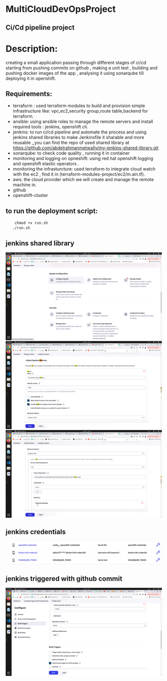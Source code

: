 # MultiCloudDevOpsProject

## Ci/Cd pipeline project
# Description: 
 creating a small application passing through different stages of ci/cd starting from pushing commits on github , making a unit test , building and pushing docker images of the app , analysing it using sonarqube till deploying it in openshift.

 ## Requirements: 
 - terraform : used terraform modules to build and provision simple infrastructure like: vpc,ec2,security group,route table,backend for terraform.   
 - ansible: using ansible roles to manage the remote servers and install required tools : jenkins, openshift cli.
 - jenkins: to run ci/cd pipeline and automate the process and using jenkins shared libraries to make Jenkinsfile it sharable and more reusable
    ,,you can find the repo of used shared library at https://github.com/abdelrahmanmetwally/my-jenkins-shared-library.git
 - sonarqube: to check code quality , running it in container
 - monitoring and logging on opneshift: using red hat openshift logging and openshift elastic operators .
 - monitoring the infrasturcture: used terraform to integrate cloud watch with the ec2 , find it in (terraform-modules-project/ec2/m.ain.tf).
 - aws: the cloud provider which we will create and manage the remote machine in.
 -  github
 -  openshift-cluster
## to run the deployment script: 
```
    chmod +x run.sh
   ./run.sh
```
## jenkins shared library
![jenkins shared library ](https://github.com/abdelrahmanmetwally/MultiCloudDevOpsProject/blob/aafd9407d5109ee44148c7cdf7546195e72d71a9/documnetation-images/jenkins-shared-lib1.png)
![jenkins shared library ](https://github.com/abdelrahmanmetwally/MultiCloudDevOpsProject/blob/aafd9407d5109ee44148c7cdf7546195e72d71a9/documnetation-images/jenkins-shared-lib2.png)
![jenkins shared library ](https://github.com/abdelrahmanmetwally/MultiCloudDevOpsProject/blob/aafd9407d5109ee44148c7cdf7546195e72d71a9/documnetation-images/jenkins-shared-lib3.png)

## jenkins credentials 
![jenkins credentials ](https://github.com/abdelrahmanmetwally/MultiCloudDevOpsProject/blob/aafd9407d5109ee44148c7cdf7546195e72d71a9/documnetation-images/credentials.png)

## jenkins triggered with github commit
![jenkins github triggered](https://github.com/abdelrahmanmetwally/MultiCloudDevOpsProject/blob/aafd9407d5109ee44148c7cdf7546195e72d71a9/documnetation-images/github-trigger.png)





